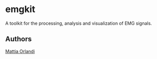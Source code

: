 # emgkit
A toolkit for the processing, analysis and visualization of EMG signals.

## Authors
[Mattia Orlandi](https://www.unibo.it/sitoweb/mattia.orlandi3/en)
